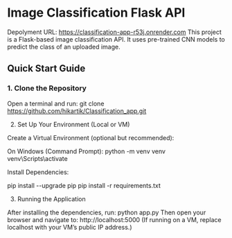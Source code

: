 # Image Classification Flask API

Depolyment URL: https://classification-app-r53j.onrender.com
This project is a Flask-based image classification API. It uses pre-trained CNN models to predict the class of an uploaded image.

## Quick Start Guide

### 1. Clone the Repository

Open a terminal and run:
git clone https://github.com/hikartik/Classification_app.git


2. Set Up Your Environment (Local or VM)

Create a Virtual Environment (optional but recommended):

On Windows (Command Prompt):
python -m venv venv
venv\Scripts\activate

Install Dependencies:

pip install --upgrade pip
pip install -r requirements.txt


3. Running the Application

After installing the dependencies, run:
python app.py
Then open your browser and navigate to:
http://localhost:5000
(If running on a VM, replace localhost with your VM’s public IP address.)



